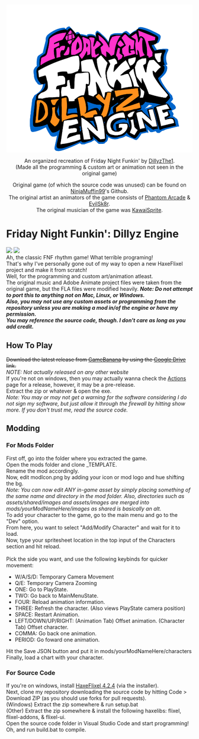 <p align="center">
  <img align="center" src="art/Dillyz-Engine.png">
</p>
<p align="center">
  An organized recreation of Friday Night Funkin' by <a href="https://www.github.com/DillyzThe1">DillyzThe1</a>.<br>
  (Made all the programming & custom art or animation not seen in the original game)
</p>
<p align="center">
  Original game (of which the source code was unused) can be found on <a href="https://github.com/ninjamuffin99/Funkin">NinjaMuffin99</a>'s Github.<br>
  The original artist an animators of the game consists of <a href="https://twitter.com/phantomarcade3k">Phantom Arcade</a> & <a href="https://twitter.com/evilsk8r">EvilSk8r</a>.<br>
  The original musician of the game was <a href="https://twitter.com/kawaisprite">KawaiSprite</a>.
</p>

# Friday Night Funkin': Dillyz Engine
[![](https://img.shields.io/github/v/release/DillyzThe1/FNF-Dillyz-Engine)](../../releases/latest) [![](https://img.shields.io/github/repo-size/DillyzThe1/FNF-Dillyz-Engine)](../../archive/refs/heads/main.zip)<br/>
Ah, the classic FNF rhythm game! What terrible programing!<br>
That's why I've personally gone out of my way to open a new HaxeFlixel project and make it from scratch!<br>
Well, for the programming and custom art/animation atleast.<br>
The original music and Adobe Animate project files were taken from the original game, but the FLA files were modified heavily.
<b><i>Note: Do not attempt to port this to anything not on Mac, Linux, or Windows.</i></b><br>
<b><i>Also, you may not use any custom assets or programming from the repository unless you are making a mod in/of the engine or have my permission.</i></b><br> 
<b><i>You may reference the source code, though. I don't care as long as you add credit.</i></b><br>

## How To Play
<s>Download the latest release from <a href="https://gamebanana.com/members/2088207">GameBanana</a> by using the <a href="https://www.youtube.com/watch?v=dQw4w9WgXcQ">Google Drive</a> link.</s><br>
<i>NOTE: Not actually released on any other website</i><br>
If you're not on windows, then you may actually wanna check the <a href="https://www.youtube.com/watch?v=dQw4w9WgXcQ">Actions</a> page for a release, however, it may be a pre-release.<br>
Extract the zip or whatever & open the exe.<br>
<i>Note: You may or may not get a warning for the software considering I do not sign my software, but just allow it through the firewall by hitting show more. If you don't trust me, read the source code.</i><br>

## Modding
### For Mods Folder
First off, go into the folder where you extracted the game.<br>
Open the mods folder and clone _TEMPLATE.<br>
Rename the mod accordingly.<br>
Now, edit modIcon.png by adding your icon or mod logo and hue shifting the bg.<br>
<i>Note: You can now edit ANY in-game asset by simply placing something of the same name and directory in the mod folder. 
 Also, directories such as assets/shared/images and assets/images are merged into mods/yourModNameHere/images as shared is basically an alt.</i><br>
 To add your character to the game, go to the main menu and go to the "Dev" option.<br>
 From here, you want to select "Add/Modify Character" and wait for it to load.<br>
 Now, type your spritesheet location in the top input of the Characters section and hit reload.<br><br>
 Pick the side you want, and use the following keybinds for quicker movement:<br>
 - W/A/S/D: Temporary Camera Movement
 - Q/E: Temporary Camera Zooming
 - ONE: Go to PlayState.
 - TWO: Go back to MainMenuState.
 - FOUR: Reload animation information.
 - THREE: Refresh the character. (Also views PlayState camera position)
 - SPACE: Restart Animation.
 - LEFT/DOWN/UP/RIGHT: (Animation Tab) Offset animation. (Character Tab) Offset character.
 - COMMA: Go back one animation.
 - PERIOD: Go foward one animation.
 
 Hit the Save JSON button and put it in mods/yourModNameHere/characters<br>
 Finally, load a chart with your character.
### For Source Code
 If you're on windows, install <a href="https://haxe.org/download/version/4.2.4/">HaxeFlixel 4.2.4</a> (via the installer).<br>
 Next, clone my repository downloading the source code by hitting Code > Download ZIP (as you should use forks for pull requests).<br>
 (Windows) Extract the zip somewhere & run setup.bat <br>
 (Other) Extract the zip somewhere & install the following haxelibs: flixel, flixel-addons, & flixel-ui.<br>
 Open the source code folder in Visual Studio Code and start programming!<br>
 Oh, and run build.bat to compile.